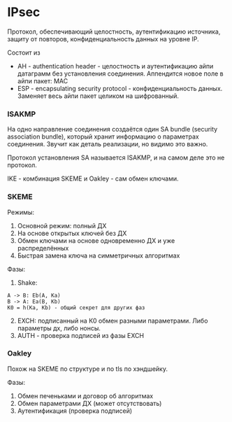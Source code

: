 # IPsec

Протокол, обеспечивающий
целостность, аутентификацию источника, защиту от повторов, конфиденциальность данных
на уровне IP.

Состоит из
* AH - authentication header - целостность и аутентификацию айпи датаграмм
  без установления соединения. Аппендится новое поле в айпи пакет: MAC
* ESP - encapsulating security protocol - конфиденциальность данных.
  Заменяет весь айпи пакет целиком на шифрованный.

### ISAKMP

На одно направление соединения создаётся один SA bundle
(security association bundle),
который хранит информацию о параметрах соединения.
Звучит как деталь реализации, но видимо это важно.

Протокол установления SA называется ISAKMP,
и на самом деле это не протокол.

IKE - комбинация SKEME и Oakley - сам обмен ключами.

### SKEME

Режимы:

1. Основной режим: полный ДХ
2. На основе открытых ключей без ДХ
3. Обмен ключами на основе одновременно ДХ и уже распределённых
4. Быстрая замена ключа на симметричных алгоритмах

Фазы:

1. Shake:
```
A -> B: Eb(A, Ka)
B -> A: Ea(B, Kb)
K0 = h(Ka, Kb) - общий секрет для других фаз
```
2. EXCH:
  подписанный на К0 обмен разными параметрами. Либо параметры дх, либо нонсы.
3. AUTH - проверка подписей из фазы EXCH

### Oakley

Похож на SKEME по структуре и по tls по хэндшейку.

Фазы:
1. Обмен печеньками и договор об алгоритмах
2. Обмен параметрами ДХ (может отсутствовать)
3. Аутентификация (проверка подписей)

